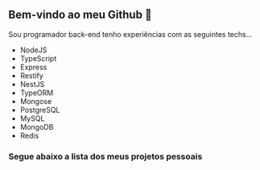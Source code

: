 ## Bem-vindo ao meu Github :wave:

Sou programador back-end tenho experiências com as seguintes techs...

* NodeJS
* TypeScript
* Express
* Restify
* NestJS
* TypeORM
* Mongose
* PostgreSQL
* MySQL
* MongoDB
* Redis

### Segue abaixo a lista dos meus projetos pessoais
